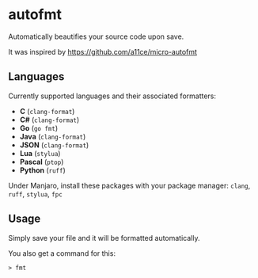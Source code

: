 # autofmt

Automatically beautifies your source code upon save.

It was inspired by https://github.com/a11ce/micro-autofmt

## Languages

Currently supported languages and their associated formatters:

* **C** (`clang-format`)
* **C#** (`clang-format`)
* **Go** (`go fmt`)
* **Java** (`clang-format`)
* **JSON** (`clang-format`)
* **Lua** (`stylua`)
* **Pascal** (`ptop`)
* **Python** (`ruff`)

Under Manjaro, install these packages with your package manager: `clang`, `ruff`, `stylua`, `fpc`

## Usage

Simply save your file and it will be formatted automatically.

You also get a command for this:

    > fmt

